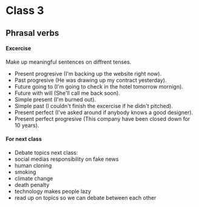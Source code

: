 # Class 3

## Phrasal verbs
#### Excercise
Make up meaningful sentences on diffrent tenses.
- Present progresive (I'm backing up the website right now).
- Past progresive (He was drawing up my contract yesterday).
- Future going to (I'm going to check in the hotel tomorrow mornign).
- Future with will (She'll call me back soon).
- Simple present (I'm burned out).
- Simple past (I couldn't finish the excercise if he didn't pitched).
- Present perfect (I've asked around if anybody knows a good designer).
- Present perfect progresive (This company have been closed down for 10 years).

#### For next class
- Debate topics next class:
- social medias responsibility on fake news
- human cloning
- smoking
- climate change
- death penalty
- technology makes people lazy
- read up on topics so we can debate between each other